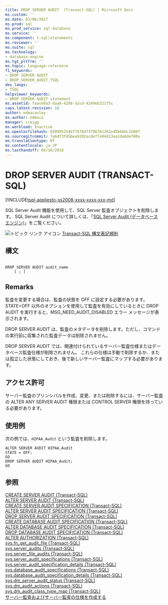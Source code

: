 ```yaml
---
title: DROP SERVER AUDIT  (Transact-SQL) | Microsoft Docs
ms.custom: ''
ms.date: 03/06/2017
ms.prod: sql
ms.prod_service: sql-database
ms.service: ''
ms.component: t-sql|statements
ms.reviewer: ''
ms.suite: sql
ms.technology:
- database-engine
ms.tgt_pltfrm: ''
ms.topic: language-reference
f1_keywords:
- DROP SERVER AUDIT
- DROP_SERVER_AUDIT_TSQL
dev_langs:
- TSQL
helpviewer_keywords:
- DROP SERVER AUDIT statement
ms.assetid: faace8a3-daa9-4208-a2cd-4249eb32175c
caps.latest.revision: 18
author: edmacauley
ms.author: edmaca
manager: craigg
ms.workload: Inactive
ms.openlocfilehash: 020995254bf7678d73796761362e45b6bbc2e00f
ms.sourcegitcommit: 7a6df3fd5bea9282ecdeffa94d13ea1da6def80a
ms.translationtype: HT
ms.contentlocale: ja-JP
ms.lasthandoff: 04/16/2018
---
```

# <a name="drop-server-audit--transact-sql"></a>DROP SERVER AUDIT (TRANSACT-SQL)
[!INCLUDE[tsql-appliesto-ss2008-xxxx-xxxx-xxx-md](../../includes/tsql-appliesto-ss2008-xxxx-xxxx-xxx-md.md)]

  SQL Server Audit 機能を使用して、SQL Server 監査オブジェクトを削除します。 SQL Server Audit について詳しくは、「[SQL Server Audit &#40;データベース エンジン&#41;](../../relational-databases/security/auditing/sql-server-audit-database-engine.md)」をご覧ください。  
  
 ![トピック リンク アイコン](../../database-engine/configure-windows/media/topic-link.gif "トピック リンク アイコン") [Transact-SQL 構文表記規則](../../t-sql/language-elements/transact-sql-syntax-conventions-transact-sql.md)  
  
## <a name="syntax"></a>構文  
  
```  
  
DROP SERVER AUDIT audit_name  
    [ ; ]  
```  
  
## <a name="remarks"></a>Remarks  
 監査を変更する場合は、監査の状態を OFF に設定する必要があります。 STATE=OFF 以外のオプションを使用して監査を有効にしているときに DROP AUDIT を実行すると、MSG_NEED_AUDIT_DISABLED エラー メッセージが表示されます。  
  
 DROP SERVER AUDIT は、監査のメタデータを削除します。ただし、コマンドの実行前に収集された監査データは削除されません。  
  
 DROP SERVER AUDIT では、関連付けられているサーバー監査仕様またはデータベース監査仕様が削除されません。 これらの仕様は手動で削除するか、または孤立した状態にしておき、後で新しいサーバー監査にマップする必要があります。  
  
## <a name="permissions"></a>アクセス許可  
 サーバー監査のプリンシパルを作成、変更、または削除するには、サーバー監査の ALTER ANY SERVER AUDIT 権限または CONTROL SERVER 権限を持っている必要があります。  
  
## <a name="examples"></a>使用例  
 次の例では、`HIPAA_Audit` という監査を削除します。  
  
```  
ALTER SERVER AUDIT HIPAA_Audit  
STATE = OFF;  
GO  
DROP SERVER AUDIT HIPAA_Audit;  
GO  
```  
  
## <a name="see-also"></a>参照  
 [CREATE SERVER AUDIT &#40;Transact-SQL&#41;](../../t-sql/statements/create-server-audit-transact-sql.md)   
 [ALTER SERVER AUDIT  &#40;Transact-SQL&#41;](../../t-sql/statements/alter-server-audit-transact-sql.md)   
 [CREATE SERVER AUDIT SPECIFICATION &#40;Transact-SQL&#41;](../../t-sql/statements/create-server-audit-specification-transact-sql.md)   
 [ALTER SERVER AUDIT SPECIFICATION &#40;Transact-SQL&#41;](../../t-sql/statements/alter-server-audit-specification-transact-sql.md)   
 [DROP SERVER AUDIT SPECIFICATION &#40;Transact-SQL&#41;](../../t-sql/statements/drop-server-audit-specification-transact-sql.md)   
 [CREATE DATABASE AUDIT SPECIFICATION &#40;Transact-SQL&#41;](../../t-sql/statements/create-database-audit-specification-transact-sql.md)   
 [ALTER DATABASE AUDIT SPECIFICATION &#40;Transact-SQL&#41;](../../t-sql/statements/alter-database-audit-specification-transact-sql.md)   
 [DROP DATABASE AUDIT SPECIFICATION &#40;Transact-SQL&#41;](../../t-sql/statements/drop-database-audit-specification-transact-sql.md)   
 [ALTER AUTHORIZATION &#40;Transact-SQL&#41;](../../t-sql/statements/alter-authorization-transact-sql.md)   
 [sys.fn_get_audit_file &#40;Transact-SQL&#41;](../../relational-databases/system-functions/sys-fn-get-audit-file-transact-sql.md)   
 [sys.server_audits &#40;Transact-SQL&#41;](../../relational-databases/system-catalog-views/sys-server-audits-transact-sql.md)   
 [sys.server_file_audits &#40;Transact-SQL&#41;](../../relational-databases/system-catalog-views/sys-server-file-audits-transact-sql.md)   
 [sys.server_audit_specifications &#40;Transact-SQL&#41;](../../relational-databases/system-catalog-views/sys-server-audit-specifications-transact-sql.md)   
 [sys.server_audit_specification_details &#40;Transact-SQL&#41;](../../relational-databases/system-catalog-views/sys-server-audit-specification-details-transact-sql.md)   
 [sys.database_audit_specifications &#40;Transact-SQL&#41;](../../relational-databases/system-catalog-views/sys-database-audit-specifications-transact-sql.md)   
 [sys.database_audit_specification_details &#40;Transact-SQL&#41;](../../relational-databases/system-catalog-views/sys-database-audit-specification-details-transact-sql.md)   
 [sys.dm_server_audit_status &#40;Transact-SQL&#41;](../../relational-databases/system-dynamic-management-views/sys-dm-server-audit-status-transact-sql.md)   
 [sys.dm_audit_actions &#40;Transact-SQL&#41;](../../relational-databases/system-dynamic-management-views/sys-dm-audit-actions-transact-sql.md)   
 [sys.dm_audit_class_type_map &#40;Transact-SQL&#41;](../../relational-databases/system-dynamic-management-views/sys-dm-audit-class-type-map-transact-sql.md)   
 [サーバー監査およびサーバー監査の仕様を作成する](../../relational-databases/security/auditing/create-a-server-audit-and-server-audit-specification.md)  
  
  
